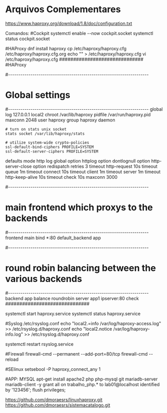 # Arquivos Complementares



https://www.haproxy.org/download/1.8/doc/configuration.txt

Comandos:
#Cockpit
systemctl enable --now cockpit.socket
systemctl status cockpit.socket

#HAProxy
dnf install haproxy
cp /etc/haproxy/haproxy.cfg /etc/haproxy/haproxy.cfg.org
echo "" > /etc/haproxy/haproxy.cfg
vi  /etc/haproxy/haproxy.cfg
##############################
#HAProxy

#---------------------------------------------------------------------
# Global settings
#---------------------------------------------------------------------
global
    log         127.0.0.1 local2
    chroot      /var/lib/haproxy
    pidfile     /var/run/haproxy.pid
    maxconn     2048
    user        haproxy
    group       haproxy
    daemon

    # turn on stats unix socket
    stats socket /var/lib/haproxy/stats

    # utilize system-wide crypto-policies
    ssl-default-bind-ciphers PROFILE=SYSTEM
    ssl-default-server-ciphers PROFILE=SYSTEM

defaults
    mode                    http
    log                     global
    option                  httplog
    option                  dontlognull
    option                  http-server-close
    option                  redispatch
    retries                 3
    timeout http-request    10s
    timeout queue           1m
    timeout connect         10s
    timeout client          1m
    timeout server          1m
    timeout http-keep-alive 10s
    timeout check           10s
    maxconn                 3000

#---------------------------------------------------------------------
# main frontend which proxys to the backends
#---------------------------------------------------------------------
frontend main
    bind *:80
    default_backend             app

#---------------------------------------------------------------------
# round robin balancing between the various backends
#---------------------------------------------------------------------
backend app
    balance     roundrobin
    server  app1 ipserver:80 check
##############################


systemctl start haproxy.service
systemctl status haproxy.service

#Syslog
/etc/rsyslog.conf
echo "local2.=info /var/log/haproxy-access.log" >> /etc/rsyslog.d/haproxy.conf
echo "local2.notice /var/log/haproxy-info.log" >> /etc/rsyslog.d/haproxy.conf

systemctl restart rsyslog.service

#Firewall
firewall-cmd --permanent --add-port=80/tcp
firewall-cmd --reload

#SElinux
setsebool -P haproxy_connect_any 1

#APP:
MYSQL
apt-get install apache2 php php-mysql git mariadb-server mariadb-client -y
grant all on trabalho_php.* to lab01@localhost identified by '123456';
flush privileges;

https://github.com/dmoraesrs/linuxhaproxy.git
https://github.com/dmoraesrs/sistemacatalogo.git




